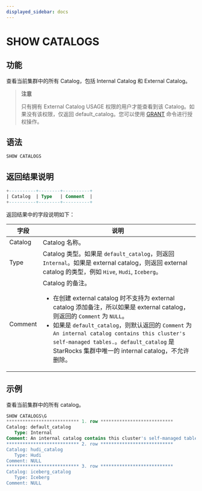 ```yaml
---
displayed_sidebar: docs
---
```


# SHOW CATALOGS

## 功能

查看当前集群中的所有 Catalog，包括 Internal Catalog 和 External Catalog。

> **注意**
>
> 只有拥有 External Catalog USAGE 权限的用户才能查看到该 Catalog。如果没有该权限，仅返回 default_catalog。您可以使用 [GRANT](../account-management/GRANT.md) 命令进行授权操作。

## 语法

```SQL
SHOW CATALOGS
```

## 返回结果说明

```SQL
+----------+--------+----------+
| Catalog  | Type   | Comment  |
+----------+--------+----------+
```

返回结果中的字段说明如下：

| **字段** | **说明**                                                     |
| -------- | ------------------------------------------------------------ |
| Catalog  | Catalog 名称。                                               |
| Type     | Catalog 类型。如果是 `default_catalog`，则返回 `Internal`。如果是 external catalog，则返回 external catalog 的类型，例如 `Hive`, `Hudi`, `Iceberg`。          |
| Comment  | Catalog 的备注。<ul><li>在创建 external catalog 时不支持为 external catalog 添加备注，所以如果是 external catalog，则返回的 `Comment` 为 `NULL`。</li><li>如果是 `default_catalog`，则默认返回的 `Comment` 为 `An internal catalog contains this cluster's self-managed tables.`。`default_catalog` 是 StarRocks 集群中唯一的 internal catalog，不允许删除。</li></ul> |

## 示例

查看当前集群中的所有 catalog。

```SQL
SHOW CATALOGS\G
*************************** 1. row ***************************
Catalog: default_catalog
   Type: Internal
Comment: An internal catalog contains this cluster's self-managed tables.
*************************** 2. row ***************************
Catalog: hudi_catalog
   Type: Hudi
Comment: NULL
*************************** 3. row ***************************
Catalog: iceberg_catalog
   Type: Iceberg
Comment: NULL
```
